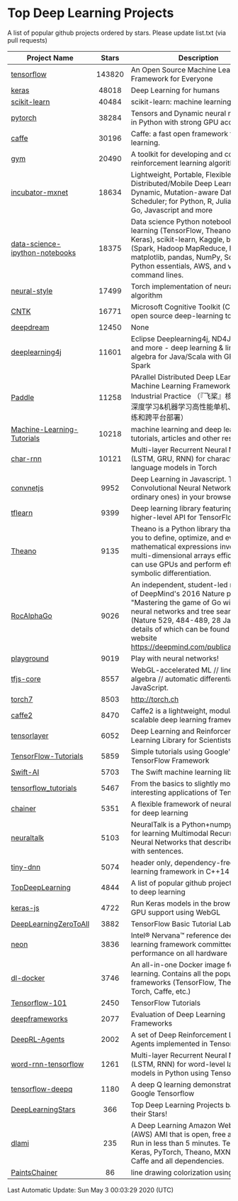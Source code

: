 # Top Deep Learning Projects
A list of popular github projects ordered by stars.
Please update list.txt (via pull requests)

|Project Name| Stars | Description |
| ---------- |:-----:| ----------- |
| [tensorflow](https://github.com/tensorflow/tensorflow) | 143820 | An Open Source Machine Learning Framework for Everyone |
| [keras](https://github.com/keras-team/keras) | 48018 | Deep Learning for humans |
| [scikit-learn](https://github.com/scikit-learn/scikit-learn) | 40484 | scikit-learn: machine learning in Python |
| [pytorch](https://github.com/pytorch/pytorch) | 38284 | Tensors and Dynamic neural networks in Python with strong GPU acceleration |
| [caffe](https://github.com/BVLC/caffe) | 30196 | Caffe: a fast open framework for deep learning. |
| [gym](https://github.com/openai/gym) | 20490 | A toolkit for developing and comparing reinforcement learning algorithms. |
| [incubator-mxnet](https://github.com/apache/incubator-mxnet) | 18634 | Lightweight, Portable, Flexible Distributed/Mobile Deep Learning with Dynamic, Mutation-aware Dataflow Dep Scheduler; for Python, R, Julia, Scala, Go, Javascript and more |
| [data-science-ipython-notebooks](https://github.com/donnemartin/data-science-ipython-notebooks) | 18375 | Data science Python notebooks: Deep learning (TensorFlow, Theano, Caffe, Keras), scikit-learn, Kaggle, big data (Spark, Hadoop MapReduce, HDFS), matplotlib, pandas, NumPy, SciPy, Python essentials, AWS, and various command lines. |
| [neural-style](https://github.com/jcjohnson/neural-style) | 17499 | Torch implementation of neural style algorithm |
| [CNTK](https://github.com/microsoft/CNTK) | 16771 | Microsoft Cognitive Toolkit (CNTK), an open source deep-learning toolkit |
| [deepdream](https://github.com/google/deepdream) | 12450 | None |
| [deeplearning4j](https://github.com/eclipse/deeplearning4j) | 11601 | Eclipse Deeplearning4j, ND4J, DataVec and more - deep learning & linear algebra for Java/Scala with GPUs + Spark |
| [Paddle](https://github.com/PaddlePaddle/Paddle) | 11258 | PArallel Distributed Deep LEarning: Machine Learning Framework from Industrial Practice （『飞桨』核心框架，深度学习&机器学习高性能单机、分布式训练和跨平台部署） |
| [Machine-Learning-Tutorials](https://github.com/ujjwalkarn/Machine-Learning-Tutorials) | 10218 | machine learning and deep learning tutorials, articles and other resources  |
| [char-rnn](https://github.com/karpathy/char-rnn) | 10121 | Multi-layer Recurrent Neural Networks (LSTM, GRU, RNN) for character-level language models in Torch |
| [convnetjs](https://github.com/karpathy/convnetjs) | 9952 | Deep Learning in Javascript. Train Convolutional Neural Networks (or ordinary ones) in your browser. |
| [tflearn](https://github.com/tflearn/tflearn) | 9399 | Deep learning library featuring a higher-level API for TensorFlow. |
| [Theano](https://github.com/Theano/Theano) | 9135 | Theano is a Python library that allows you to define, optimize, and evaluate mathematical expressions involving multi-dimensional arrays efficiently. It can use GPUs and perform efficient symbolic differentiation. |
| [RocAlphaGo](https://github.com/Rochester-NRT/RocAlphaGo) | 9026 | An independent, student-led replication of DeepMind's 2016 Nature publication, "Mastering the game of Go with deep neural networks and tree search" (Nature 529, 484-489, 28 Jan 2016), details of which can be found on their website https://deepmind.com/publications.html. |
| [playground](https://github.com/tensorflow/playground) | 9019 | Play with neural networks! |
| [tfjs-core](https://github.com/tensorflow/tfjs-core) | 8557 | WebGL-accelerated ML // linear algebra // automatic differentiation for JavaScript. |
| [torch7](https://github.com/torch/torch7) | 8503 | http://torch.ch |
| [caffe2](https://github.com/facebookarchive/caffe2) | 8470 | Caffe2 is a lightweight, modular, and scalable deep learning framework. |
| [tensorlayer](https://github.com/tensorlayer/tensorlayer) | 6052 | Deep Learning and Reinforcement Learning Library for Scientists 🔥 |
| [TensorFlow-Tutorials](https://github.com/nlintz/TensorFlow-Tutorials) | 5859 | Simple tutorials using Google's TensorFlow Framework |
| [Swift-AI](https://github.com/Swift-AI/Swift-AI) | 5703 | The Swift machine learning library. |
| [tensorflow_tutorials](https://github.com/pkmital/tensorflow_tutorials) | 5467 | From the basics to slightly more interesting applications of Tensorflow |
| [chainer](https://github.com/chainer/chainer) | 5351 | A flexible framework of neural networks for deep learning |
| [neuraltalk](https://github.com/karpathy/neuraltalk) | 5103 | NeuralTalk is a Python+numpy project for learning Multimodal Recurrent Neural Networks that describe images with sentences. |
| [tiny-dnn](https://github.com/tiny-dnn/tiny-dnn) | 5074 | header only, dependency-free deep learning framework in C++14 |
| [TopDeepLearning](https://github.com/aymericdamien/TopDeepLearning) | 4844 | A list of popular github projects related to deep learning |
| [keras-js](https://github.com/transcranial/keras-js) | 4722 | Run Keras models in the browser, with GPU support using WebGL |
| [DeepLearningZeroToAll](https://github.com/hunkim/DeepLearningZeroToAll) | 3882 | TensorFlow Basic Tutorial Labs |
| [neon](https://github.com/NervanaSystems/neon) | 3836 | Intel® Nervana™ reference deep learning framework committed to best performance on all hardware |
| [dl-docker](https://github.com/floydhub/dl-docker) | 3746 | An all-in-one Docker image for deep learning. Contains all the popular DL frameworks (TensorFlow, Theano, Torch, Caffe, etc.) |
| [Tensorflow-101](https://github.com/sjchoi86/Tensorflow-101) | 2450 | TensorFlow Tutorials |
| [deepframeworks](https://github.com/zer0n/deepframeworks) | 2077 | Evaluation of Deep Learning Frameworks |
| [DeepRL-Agents](https://github.com/awjuliani/DeepRL-Agents) | 2002 | A set of Deep Reinforcement Learning Agents implemented in Tensorflow. |
| [word-rnn-tensorflow](https://github.com/hunkim/word-rnn-tensorflow) | 1261 | Multi-layer Recurrent Neural Networks (LSTM, RNN) for word-level language models in Python using TensorFlow. |
| [tensorflow-deepq](https://github.com/siemanko/tensorflow-deepq) | 1180 | A deep Q learning demonstration using Google Tensorflow |
| [DeepLearningStars](https://github.com/hunkim/DeepLearningStars) | 366 | Top Deep Learning Projects based on their Stars! |
| [dlami](https://github.com/ritchieng/dlami) | 235 | A Deep Learning Amazon Web Service (AWS) AMI that is open, free and works. Run in less than 5 minutes. TensorFlow, Keras, PyTorch, Theano, MXNet, CNTK, Caffe and all dependencies. |
| [PaintsChainer](https://github.com/taizan/PaintsChainer) | 86 | line drawing colorization using chainer |

Last Automatic Update: Sun May  3 00:03:29 2020 (UTC)
